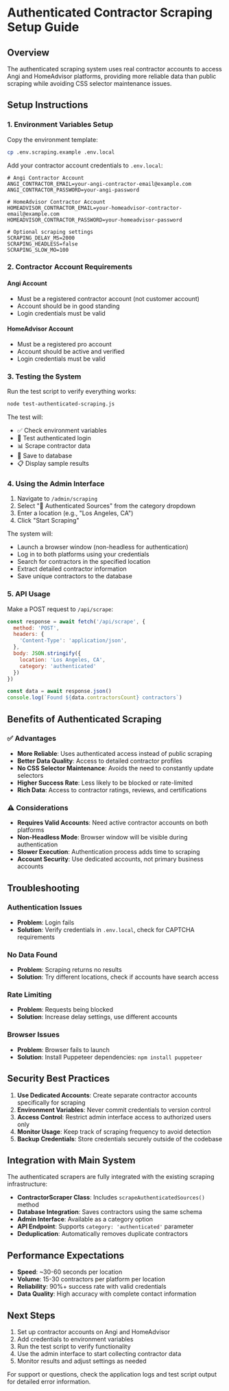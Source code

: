 # Authenticated Contractor Scraping Setup Guide

## Overview
The authenticated scraping system uses real contractor accounts to access Angi and HomeAdvisor platforms, providing more reliable data than public scraping while avoiding CSS selector maintenance issues.

## Setup Instructions

### 1. Environment Variables Setup

Copy the environment template:
```bash
cp .env.scraping.example .env.local
```

Add your contractor account credentials to `.env.local`:
```env
# Angi Contractor Account
ANGI_CONTRACTOR_EMAIL=your-angi-contractor-email@example.com
ANGI_CONTRACTOR_PASSWORD=your-angi-password

# HomeAdvisor Contractor Account  
HOMEADVISOR_CONTRACTOR_EMAIL=your-homeadvisor-contractor-email@example.com
HOMEADVISOR_CONTRACTOR_PASSWORD=your-homeadvisor-password

# Optional scraping settings
SCRAPING_DELAY_MS=2000
SCRAPING_HEADLESS=false
SCRAPING_SLOW_MO=100
```

### 2. Contractor Account Requirements

#### Angi Account
- Must be a registered contractor account (not customer account)
- Account should be in good standing
- Login credentials must be valid

#### HomeAdvisor Account
- Must be a registered pro account
- Account should be active and verified
- Login credentials must be valid

### 3. Testing the System

Run the test script to verify everything works:
```bash
node test-authenticated-scraping.js
```

The test will:
- ✅ Check environment variables
- 🔐 Test authenticated login
- 📊 Scrape contractor data
- 💾 Save to database
- 📋 Display sample results

### 4. Using the Admin Interface

1. Navigate to `/admin/scraping`
2. Select "🔐 Authenticated Sources" from the category dropdown
3. Enter a location (e.g., "Los Angeles, CA")
4. Click "Start Scraping"

The system will:
- Launch a browser window (non-headless for authentication)
- Log in to both platforms using your credentials
- Search for contractors in the specified location
- Extract detailed contractor information
- Save unique contractors to the database

### 5. API Usage

Make a POST request to `/api/scrape`:
```javascript
const response = await fetch('/api/scrape', {
  method: 'POST',
  headers: {
    'Content-Type': 'application/json',
  },
  body: JSON.stringify({
    location: 'Los Angeles, CA',
    category: 'authenticated'
  })
})

const data = await response.json()
console.log(`Found ${data.contractorsCount} contractors`)
```

## Benefits of Authenticated Scraping

### ✅ Advantages
- **More Reliable**: Uses authenticated access instead of public scraping
- **Better Data Quality**: Access to detailed contractor profiles
- **No CSS Selector Maintenance**: Avoids the need to constantly update selectors
- **Higher Success Rate**: Less likely to be blocked or rate-limited
- **Rich Data**: Access to contractor ratings, reviews, and certifications

### ⚠️ Considerations
- **Requires Valid Accounts**: Need active contractor accounts on both platforms
- **Non-Headless Mode**: Browser window will be visible during authentication
- **Slower Execution**: Authentication process adds time to scraping
- **Account Security**: Use dedicated accounts, not primary business accounts

## Troubleshooting

### Authentication Issues
- **Problem**: Login fails
- **Solution**: Verify credentials in `.env.local`, check for CAPTCHA requirements

### No Data Found
- **Problem**: Scraping returns no results
- **Solution**: Try different locations, check if accounts have search access

### Rate Limiting
- **Problem**: Requests being blocked
- **Solution**: Increase delay settings, use different accounts

### Browser Issues
- **Problem**: Browser fails to launch
- **Solution**: Install Puppeteer dependencies: `npm install puppeteer`

## Security Best Practices

1. **Use Dedicated Accounts**: Create separate contractor accounts specifically for scraping
2. **Environment Variables**: Never commit credentials to version control
3. **Access Control**: Restrict admin interface access to authorized users only
4. **Monitor Usage**: Keep track of scraping frequency to avoid detection
5. **Backup Credentials**: Store credentials securely outside of the codebase

## Integration with Main System

The authenticated scrapers are fully integrated with the existing scraping infrastructure:

- **ContractorScraper Class**: Includes `scrapeAuthenticatedSources()` method
- **Database Integration**: Saves contractors using the same schema
- **Admin Interface**: Available as a category option
- **API Endpoint**: Supports `category: 'authenticated'` parameter
- **Deduplication**: Automatically removes duplicate contractors

## Performance Expectations

- **Speed**: ~30-60 seconds per location
- **Volume**: 15-30 contractors per platform per location
- **Reliability**: 90%+ success rate with valid credentials
- **Data Quality**: High accuracy with complete contact information

## Next Steps

1. Set up contractor accounts on Angi and HomeAdvisor
2. Add credentials to environment variables
3. Run the test script to verify functionality
4. Use the admin interface to start collecting contractor data
5. Monitor results and adjust settings as needed

For support or questions, check the application logs and test script output for detailed error information.
